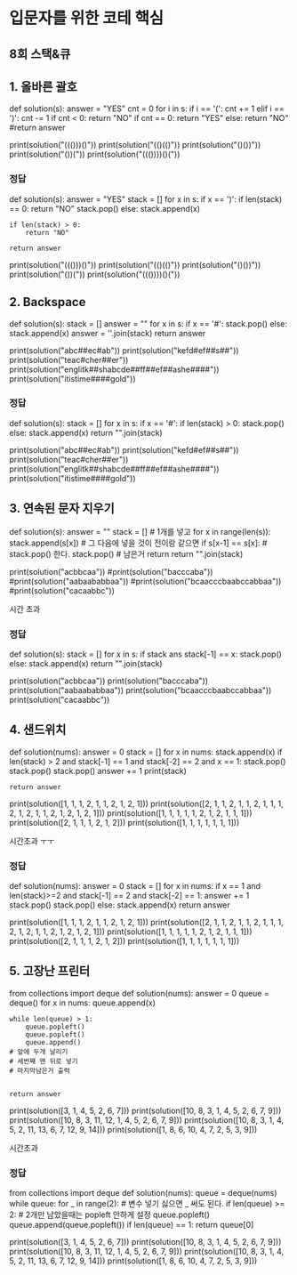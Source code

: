 # 입문자를 위한 코테 핵심
## 8회 스택&큐

## 1. 올바른 괄호
def solution(s):
    answer = "YES"
    cnt = 0
    for i in s:
        if i == '(':
            cnt += 1
        elif i == ')':
            cnt -= 1
            if cnt < 0:
                return "NO"
    if cnt == 0:
        return "YES"
    else:
        return "NO"
    #return answer


print(solution("((()))()"))
print(solution("(()(()"))
print(solution("()())"))
print(solution("())("))
print(solution("((())))()("))


### 정답
def solution(s):
    answer = "YES"
    stack = []
    for x in s:
        if x == ')':
            if len(stack) == 0:
                return "NO"
            stack.pop()
        else:
            stack.append(x)

    if len(stack) > 0:
        return "NO"

    return answer


print(solution("((()))()"))
print(solution("(()(()"))
print(solution("()())"))
print(solution("())("))
print(solution("((())))()("))

## 2. Backspace
def solution(s):
    stack = []
    answer = ""
    for x in s:
        if x == '#':
            stack.pop()
        else:
            stack.append(x)
    answer = ''.join(stack)
    return answer
            
          
print(solution("abc##ec#ab"))
print(solution("kefd#ef##s##"))
print(solution("teac#cher##er"))
print(solution("englitk##shabcde##ff##ef##ashe####"))
print(solution("itistime####gold"))


### 정답
def solution(s):
    stack = []
    for x in s:
        if x == '#':
            if len(stack) > 0:
                stack.pop()          
        else:
            stack.append(x)
    return "".join(stack)
            
          
print(solution("abc##ec#ab"))
print(solution("kefd#ef##s##"))
print(solution("teac#cher##er"))
print(solution("englitk##shabcde##ff##ef##ashe####"))
print(solution("itistime####gold"))


## 3. 연속된 문자 지우기
def solution(s):
    answer = ""
    stack = []
    # 1개를 넣고
    for x in range(len(s)):
        stack.append(s[x])
    # 그 다음에 넣을 것이 전이랑 같으면
        if s[x-1] == s[x]:
    # stack.pop() 한다.
            stack.pop()
    # 남은거 return
    return "".join(stack)

print(solution("acbbcaa"))
#print(solution("bacccaba"))
#print(solution("aabaababbaa"))
#print(solution("bcaacccbaabccabbaa"))
#print(solution("cacaabbc"))

시간 초과

### 정답
def solution(s):
    stack = []
    for x in s:
        if stack ans stack[-1] == x:
            stack.pop()
        else:
            stack.append(x)
    return "".join(stack)

print(solution("acbbcaa"))
print(solution("bacccaba"))
print(solution("aabaababbaa"))
print(solution("bcaacccbaabccabbaa"))
print(solution("cacaabbc"))

## 4. 샌드위치
def solution(nums):
    answer = 0
    stack = []
    for x in nums:
        stack.append(x)
        if len(stack) > 2 and stack[-1] == 1 and stack[-2] == 2 and x == 1:
            stack.pop()
            stack.pop()
            stack.pop()
            answer += 1
        print(stack)

    return answer
    

print(solution([1, 1, 1, 2, 1, 1, 2, 1, 2, 1]))
print(solution([2, 1, 1, 2, 1, 1, 2, 1, 1, 1, 2, 1, 2, 1, 1, 2, 1, 2, 1, 2, 1]))
print(solution([1, 1, 1, 1, 1, 2, 1, 2, 1, 1, 1]))
print(solution([2, 1, 1, 1, 2, 1, 2]))
print(solution([1, 1, 1, 1, 1, 1, 1]))


시간초과 ㅜㅜ

### 정답
def solution(nums):
    answer = 0
    stack = []
    for x in nums:
        if x == 1 and len(stack)>=2 and stack[-1] == 2 and stack[-2] == 1:
            answer += 1
            stack.pop()
            stack.pop()
        else:
            stack.append(x)
    return answer

print(solution([1, 1, 1, 2, 1, 1, 2, 1, 2, 1]))
print(solution([2, 1, 1, 2, 1, 1, 2, 1, 1, 1, 2, 1, 2, 1, 1, 2, 1, 2, 1, 2, 1]))
print(solution([1, 1, 1, 1, 1, 2, 1, 2, 1, 1, 1]))
print(solution([2, 1, 1, 1, 2, 1, 2]))
print(solution([1, 1, 1, 1, 1, 1, 1]))

## 5. 고장난 프린터
from collections import deque
def solution(nums):
    answer = 0
    queue = deque()
    for x in nums:
        queue.append(x)

    while len(queue) > 1:
        queue.popleft()
        queue.popleft()
        queue.append()
    # 앞에 두개 날리기
    # 세번째 맨 뒤로 넣기
    # 마지막남은거 출력


    return answer
            
print(solution([3, 1, 4, 5, 2, 6, 7]))
print(solution([10, 8, 3, 1, 4, 5, 2, 6, 7, 9]))
print(solution([10, 8, 3, 11, 12, 1, 4, 5, 2, 6, 7, 9]))
print(solution([10, 8, 3, 1, 4, 5, 2, 11, 13, 6, 7, 12, 9, 14]))
print(solution([1, 8, 6, 10, 4, 7, 2, 5, 3, 9]))

시간초과

### 정답
from collections import deque
def solution(nums):
    queue = deque(nums)
    while queue:
        for _ in range(2):  # 변수 넣기 싫으면 _ 써도 된다.
            if len(queue) >= 2: # 2개만 남았을때는 popleft 안하게 설정
                queue.popleft()
        queue.append(queue.popleft())
        if len(queue) == 1:
            return queue[0]

print(solution([3, 1, 4, 5, 2, 6, 7]))
print(solution([10, 8, 3, 1, 4, 5, 2, 6, 7, 9]))
print(solution([10, 8, 3, 11, 12, 1, 4, 5, 2, 6, 7, 9]))
print(solution([10, 8, 3, 1, 4, 5, 2, 11, 13, 6, 7, 12, 9, 14]))
print(solution([1, 8, 6, 10, 4, 7, 2, 5, 3, 9]))